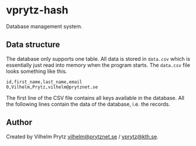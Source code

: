 # vprytz-hash

Database management system.

## Data structure

The database only supports one table. All data is stored in `data.csv` which is essentially just read into memory when the program starts. The `data.csv` file looks something like this.

```csv
id,first_name,last_name,email
0,Vilhelm,Prytz,vilhelm@prytznet.se
```

The first line of the CSV file contains all keys available in the database. All the following lines contain the data of the database, i.e. the records.

## Author

Created by Vilhelm Prytz <vilhelm@prytznet.se> / <vprytz@kth.se>.
